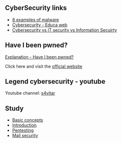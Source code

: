 ## CyberSecurity links
<ul>
  
  <li>
    <a href="https://arcticwolf.com/resources/blog/8-types-of-malware">8 examples of malware</a>
  </li>

  <li>
    <a href="https://www.educaweb.com/profesion/especialista-ciberseguridad-991/">Cybersecurity - Educa web</a>
  </li>

  <li>
    <a href="https://www.lisainstitute.com/blogs/blog/diferencia-ciberseguridad-seguridad-informatica-seguridad-informacion">Cybersecurity vs IT security vs Information Secuirty</a>
  </li>

</ul>

## Have I been pwned?
<a href="https://www.youtube.com/watch?v=zJ37hsUEICA">Explanation - Have I been pwned?</a>

<p>
  Click here and visit the <a href="https://haveibeenpwned.com/">official website</a>
</p>

## Legend cybersecurity - youtube
<p>Youtube channel: <a href="https://www.youtube.com/c/s4vitar">s4vitar</a></p>

## Study
<ul>

  <li>
    <a href="https://drive.google.com/drive/folders/15njY4VMOQVBS-NgfHewVM5ED7T5s5_xd?usp=sharing">Basic concepts</a>
  </li>

  <li>
    <a href="https://drive.google.com/drive/folders/1GNCBfqJiGgzfg26TnjiKm7pmEUlu2zXA?usp=sharing">Introduction</a>
  </li>

  <li>
    <a href="https://drive.google.com/drive/folders/1KA7YlIofTn9Bdk_7iXIKpCcTSOl-8xiX?usp=sharing">Pentesting</a>
  </li>

  <li>
    <a href="https://drive.google.com/drive/folders/1SXsk6h0YB7UZx9ocBEC-Gt48ZRA3hrWe?usp=sharing">Mail security</a>
  </li>

</ul>

